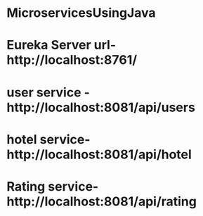 # MicroservicesUsingJava
# Eureka Server url- http://localhost:8761/
# user service - http://localhost:8081/api/users
# hotel service- http://localhost:8081/api/hotel
# Rating service- http://localhost:8081/api/rating

